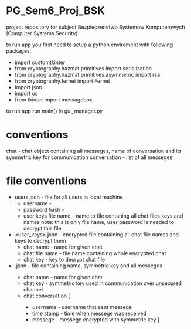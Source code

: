 # PG_Sem6_Proj_BSK
project repository for subject Bezpieczenstwo Systemow Komputerowych (Computer Systems Security)

to run app you first need to setup a python enviroment with following packages:
- import customtkinter
- from cryptography.hazmat.primitives import serialization
- from cryptography.hazmat.primitives.asymmetric import rsa
- from cryptography.fernet import Fernet
- import json
- import os
- from tkinter import messagebox

to run app run main() in gui_manager.py

# conventions

chat - chat object containing all messeges, name of conversation and its symmetric key for communication
conversation - list of all messeges

# file conventions

- users.json - file for all users in local machine
  - username -
  - password hash -
  - user keys file name - name to file contaning all chat files keys and names
    note: this is only file name, user password is needed to decrypt this file
- <user_keys>.json - encrypted file containing all chat file names and keys to decrypt them
  - chat name - name for given chat
  - chat file name - file name containing whole encrypted chat
  - chat key - key to decrypt chat file
- <chat file>.json - file containing name, symmetric key and all messeges
  - chat name - name for given chat
  - chat key - symmetric key used in communication over unsecured channel
  - chat conversation <dictionary list> [
    - username - username that sent messege
    - time stamp - time when messege was received
    - messege - messege encrypted with symmetric key
    ]
  
